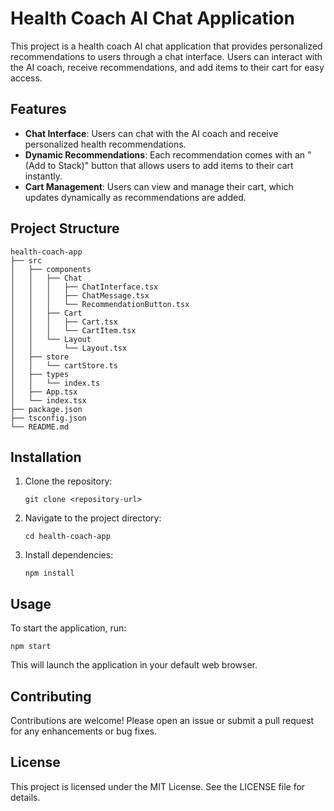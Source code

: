 # Health Coach AI Chat Application

This project is a health coach AI chat application that provides personalized recommendations to users through a chat interface. Users can interact with the AI coach, receive recommendations, and add items to their cart for easy access.

## Features

- **Chat Interface**: Users can chat with the AI coach and receive personalized health recommendations.
- **Dynamic Recommendations**: Each recommendation comes with an "(Add to Stack)" button that allows users to add items to their cart instantly.
- **Cart Management**: Users can view and manage their cart, which updates dynamically as recommendations are added.

## Project Structure

```
health-coach-app
├── src
│   ├── components
│   │   ├── Chat
│   │   │   ├── ChatInterface.tsx
│   │   │   ├── ChatMessage.tsx
│   │   │   └── RecommendationButton.tsx
│   │   ├── Cart
│   │   │   ├── Cart.tsx
│   │   │   └── CartItem.tsx
│   │   └── Layout
│   │       └── Layout.tsx
│   ├── store
│   │   └── cartStore.ts
│   ├── types
│   │   └── index.ts
│   ├── App.tsx
│   └── index.tsx
├── package.json
├── tsconfig.json
└── README.md
```

## Installation

1. Clone the repository:
   ```
   git clone <repository-url>
   ```
2. Navigate to the project directory:
   ```
   cd health-coach-app
   ```
3. Install dependencies:
   ```
   npm install
   ```

## Usage

To start the application, run:
```
npm start
```
This will launch the application in your default web browser.

## Contributing

Contributions are welcome! Please open an issue or submit a pull request for any enhancements or bug fixes.

## License

This project is licensed under the MIT License. See the LICENSE file for details.